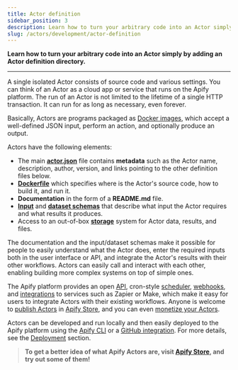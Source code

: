 ```yaml
---
title: Actor definition
sidebar_position: 3
description: Learn how to turn your arbitrary code into an Actor simply by adding an Actor definition directory.
slug: /actors/development/actor-definition
---
```


**Learn how to turn your arbitrary code into an Actor simply by adding an Actor definition directory.**

---

A single isolated Actor consists of source code and various settings. You can think of an Actor as a cloud app or service that runs on the Apify platform. The run of an Actor is not limited to the lifetime of a single HTTP transaction. It can run for as long as necessary, even forever.

Basically, Actors are programs packaged as [Docker images](https://hub.docker.com/), which accept a well-defined JSON input, perform an action, and optionally produce an output.

Actors have the following elements:

- The main **[actor.json](./actor_json.md)** file contains **metadata** such as the Actor name, description, author, version, and links pointing to the other definition files below.
- **[Dockerfile](./docker.md)** which specifies where is the Actor's source code, how to build it, and run it.
- **Documentation** in the form of a **README.md** file.
- **[Input](./input_schema/index.md)** and **[dataset schemas](/platform/actors/development/actor-definition/dataset-schema)** that describe what input the Actor requires and what results it produces.
- Access to an out-of-box **[storage](../../../storage/index.md)** system for Actor data, results, and files.

The documentation and the input/dataset schemas make it possible for people to easily understand what the Actor does, enter the required inputs both in the user interface or API, and integrate the Actor's results with their other workflows. Actors can easily call and interact with each other, enabling building more complex systems on top of simple ones.

The Apify platform provides an open [API](/api/v2), cron-style [scheduler](../../schedules), [webhooks](../../../integrations/programming/webhooks/index.md), and [integrations](../../integrations) to services such as Zapier or Make, which make it easy for users to integrate Actors with their existing workflows. Anyone is welcome to [publish Actors](/platform/publishing-and-monetization) in [Apify Store](https://apify.com/store), and you can even [monetize your Actors](/platform/publishing-and-monetization/monetize).

Actors can be developed and run locally and then easily deployed to the Apify platform using the [Apify CLI](/cli) or a [GitHub integration](../../../integrations/programming/github.md). For more details, see the [Deployment](../deployment/index.md) section.

> **To get a better idea of what Apify Actors are, visit [Apify Store](https://apify.com/store), and try out some of them!**
